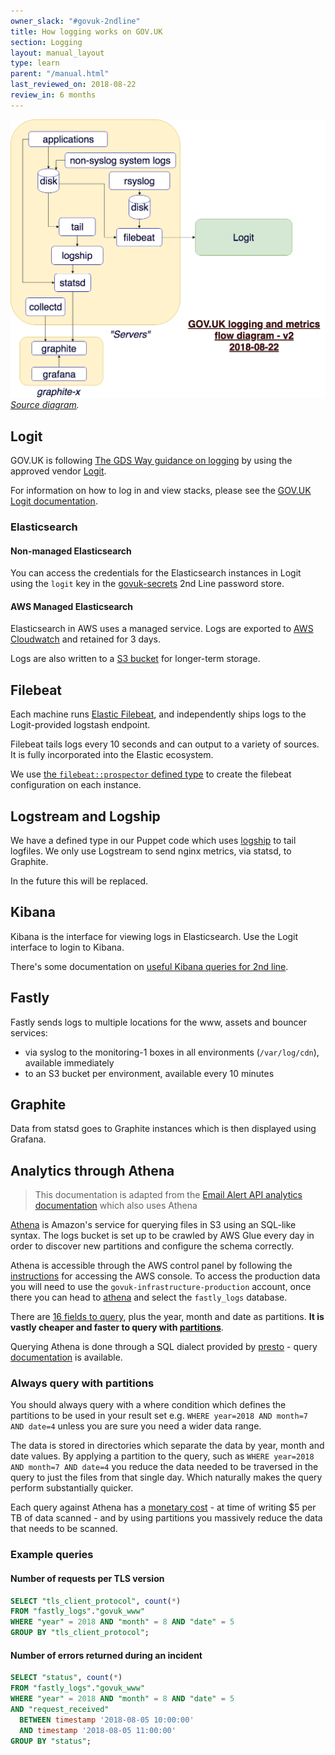 ```yaml
---
owner_slack: "#govuk-2ndline"
title: How logging works on GOV.UK
section: Logging
layout: manual_layout
type: learn
parent: "/manual.html"
last_reviewed_on: 2018-08-22
review_in: 6 months
---
```


![](/manual/images/logging.png)
<em>[Source diagram][src].</em>

[src]: https://drive.google.com/file/d/0B7zRJZy-BNyUMVBENnVNYW9TTEk/view?usp=sharing

## Logit

GOV.UK is following [The GDS Way guidance on logging][gds-way-logging] by using
the approved vendor [Logit][logit].

For information on how to log in and view stacks, please see the
[GOV.UK Logit documentation][logit-docs].

### Elasticsearch

#### Non-managed Elasticsearch

You can access the credentials for the Elasticsearch instances in Logit using
the `logit` key in the [govuk-secrets] 2nd Line password store.

#### AWS Managed Elasticsearch

Elasticsearch in AWS uses a managed service.  Logs are exported to
[AWS Cloudwatch][aws-cloudwatch-es5] and retained for 3 days.

Logs are also written to a [S3 bucket][s3-es5] for longer-term storage.

[aws-cloudwatch-es5]: https://eu-west-1.console.aws.amazon.com/cloudwatch/home?region=eu-west-1#logs:prefix=/aws/aes/domains/blue-elasticsearch5-domain
[s3-es5]: https://s3.console.aws.amazon.com/s3/buckets/govuk-integration-aws-logging/elasticsearch5/?region=eu-west-1&tab=overview
[gds-way-logging]: https://gds-way.cloudapps.digital/standards/logging.html#content
[logit]: https://logit.io
[logit-docs]: /manual/logit.html
[govuk-secrets]: https://github.com/alphagov/govuk-secrets

## Filebeat

Each machine runs [Elastic Filebeat][filebeat], and independently ships logs to
the Logit-provided logstash endpoint.

Filebeat tails logs every 10 seconds and can output to a variety of sources. It
is fully incorporated into the Elastic ecosystem.

We use [the `filebeat::prospector` defined type][filebeat_prospector] to create
the filebeat configuration on each instance.

[filebeat]: https://www.elastic.co/products/beats/filebeat
[filebeat_prospector]: https://github.com/alphagov/govuk-puppet/blob/4cca939ec49a9b4c106b14b7cf896db31a003636/modules/filebeat/manifests/prospector.pp

## Logstream and Logship

We have a defined type in our Puppet code which uses [logship][logship] to tail
logfiles. We only use Logstream to send nginx metrics, via statsd, to Graphite.

In the future this will be replaced.

[logship]: https://github.com/alphagov/tagalog/blob/master/tagalog/command/logship.py

## Kibana

Kibana is the interface for viewing logs in Elasticsearch. Use the Logit
interface to login to Kibana.

There's some documentation on [useful Kibana queries for 2nd line][kibana-docs].

[kibana-docs]: /manual/kibana.html

## Fastly

Fastly sends logs to multiple locations for the www, assets and bouncer
services:

- via syslog to the monitoring-1 boxes in all environments (`/var/log/cdn`),
  available immediately
- to an S3 bucket per environment, available every 10 minutes

## Graphite

Data from statsd goes to Graphite instances which is then displayed using
Grafana.

## Analytics through Athena

> This documentation is adapted from the [Email Alert API analytics documentation][email-athena]
> which also uses Athena

[Athena][athena] is Amazon's service for querying files in S3 using an SQL-like
syntax. The logs bucket is set up to be crawled by AWS Glue every day in order to
discover new partitions and configure the schema correctly.

Athena is accessible through the AWS control panel by following the
[instructions][console-instructions] for accessing the AWS console.
To access the production data you will need to use the
`govuk-infrastructure-production` account, once there you can head to
[athena](https://eu-west-1.console.aws.amazon.com/athena) and select the
`fastly_logs` database.

There are [16 fields to query][athena-fields], plus the year, month and date
as partitions. **It is vastly cheaper and faster to query with
[partitions](#always-query-with-partitions)**.

Querying Athena is done through a SQL dialect provided by
[presto](https://prestodb.io/) - query [documentation][athena-queries] is
available.

### Always query with partitions

You should always query with a where condition which defines the partitions
to be used in your result set e.g. `WHERE year=2018 AND month=7 AND date=4`
unless you are sure you need a wider data range.

The data is stored in directories which separate the data by year, month and
date values. By applying a partition to the query, such as `WHERE year=2018 AND
month=7 AND date=4` you reduce the data needed to be traversed in the query
to just the files from that single day. Which naturally makes the query
perform substantially quicker.

Each query against Athena has a
[monetary cost](https://aws.amazon.com/athena/pricing/) - at time of writing $5
per TB of data scanned - and by using partitions you massively reduce the data
that needs to be scanned.

### Example queries

#### Number of requests per TLS version

```sql
SELECT "tls_client_protocol", count(*)
FROM "fastly_logs"."govuk_www"
WHERE "year" = 2018 AND "month" = 8 AND "date" = 5
GROUP BY "tls_client_protocol";
```

#### Number of errors returned during an incident

```sql
SELECT "status", count(*)
FROM "fastly_logs"."govuk_www"
WHERE "year" = 2018 AND "month" = 8 AND "date" = 5
AND "request_received"
  BETWEEN timestamp '2018-08-05 10:00:00'
  AND timestamp '2018-08-05 11:00:00'
GROUP BY "status";
```

[email-athena]: https://github.com/alphagov/email-alert-api/blob/master/doc/analytics.md
[athena]: https://aws.amazon.com/athena/
[athena-queries]: https://docs.aws.amazon.com/athena/latest/ug/functions-operators-reference-section.html
[console-instructions]: /manual/seeing-things-in-the-aws-console.html
[athena-fields]: https://github.com/alphagov/govuk-aws/blob/f92ab35ce0517db8f0d05ecf5571247c6626b645/terraform/projects/infra-fastly-logs/main.tf#L214-L297
